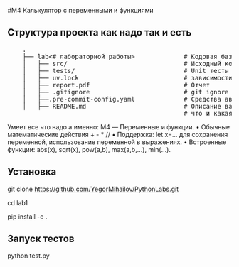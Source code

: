#М4 Калькулятор c переменными и функциями

## Структура проекта как надо так и есть

 <pre>
    .
    ├── lab<# лабораторной работы>             # Кодовая база вашей лабораторной работы
    │   ├── src/                               # Исходный код
    │   ├── tests/                             # Unit тесты
    │   ├── uv.lock                            # зависимости вашего проекта
    │   ├── report.pdf                         # Отчет
    │   ├── .gitignore                         # git ignore файл
    │   ├──.pre-commit-config.yaml             # Средства автоматизации проверки кодстайла
    │   ├── README.md                          # Описание вашего проекта, с описанием файлов и с титульником о том,
                                               # что и какая задача
</pre>
Умеет все что надо а именно:
M4 — Переменные и функции.
• Обычные математические действия + - * //
• Поддержка: let x=... для сохранения переменной, использование переменной в выражениях.
• Встроенные функции: abs(x), sqrt(x), pow(a,b), max(a,b,...), min(...).

## Установка
 git clone https://github.com/YegorMihailov/PythonLabs.git
 
 cd lab1
 
 pip install -e .

## Запуск тестов

python test.py
